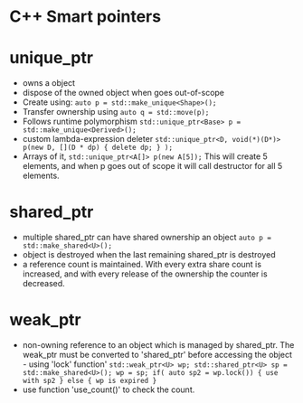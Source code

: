 C++ Smart pointers
==================

# unique_ptr
- owns a object
- dispose of the owned object when goes out-of-scope
- Create using: ```auto p = std::make_unique<Shape>();```
- Transfer ownership using ```auto q = std::move(p);```
- Follows runtime polymorphism ```std::unique_ptr<Base> p = std::make_unique<Derived>();```
- custom lambda-expression deleter ```std::unique_ptr<D, void(*)(D*)> p(new D, [](D * dp) { delete dp; } );```
- Arrays of it, ```std::unique_ptr<A[]> p(new A[5]);``` This will create 5 elements, and when p goes out of scope it will call destructor for all 5 elements.


# shared_ptr
- multiple shared_ptr can have shared ownership an object ```auto p = std::make_shared<U>();```
- object is destroyed when the last remaining shared_ptr is destroyed
- a reference count is maintained. With every extra share count is increased, and with every release of the ownership the counter is decreased.

# weak_ptr
- non-owning reference to an object which is managed by shared_ptr. The weak_ptr must be converted to 'shared_ptr' before accessing the object - using 'lock' function' ```std::weak_ptr<U> wp; std::shared_ptr<U> sp = std::make_shared<U>(); wp = sp; if( auto sp2 = wp.lock()) { use with sp2 } else { wp is expired }```
- use function 'use_count()' to check the count.